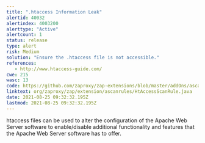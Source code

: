 ```yaml
---
title: ".htaccess Information Leak"
alertid: 40032
alertindex: 4003200
alerttype: "Active"
alertcount: 1
status: release
type: alert
risk: Medium
solution: "Ensure the .htaccess file is not accessible."
references:
   - http://www.htaccess-guide.com/
cwe: 215
wasc: 13
code: https://github.com/zaproxy/zap-extensions/blob/master/addOns/ascanrules/src/main/java/org/zaproxy/zap/extension/ascanrules/HtAccessScanRule.java
linktext: org/zaproxy/zap/extension/ascanrules/HtAccessScanRule.java
date: 2021-08-25 09:32:32.195Z
lastmod: 2021-08-25 09:32:32.195Z
---
```

htaccess files can be used to alter the configuration of the Apache Web Server software to enable/disable additional functionality and features that the Apache Web Server software has to offer. 
